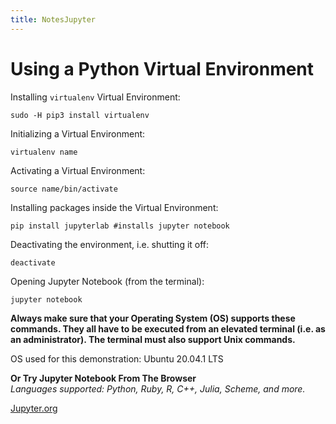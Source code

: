 ```yaml
---
title: NotesJupyter
---
```

# Using a Python Virtual Environment

Installing `virtualenv`  Virtual Environment:    
```
sudo -H pip3 install virtualenv
```  

Initializing a Virtual Environment:  
```
virtualenv name
```  

Activating a Virtual Environment:  
```
source name/bin/activate
```  

Installing packages inside the Virtual Environment:  
```
pip install jupyterlab #installs jupyter notebook
```  

Deactivating the environment, i.e. shutting it off:  
```
deactivate
```

Opening Jupyter Notebook (from the terminal):  
```
jupyter notebook
```  
**Always make sure that your Operating System (OS) supports these commands.
They all have to be executed from an elevated terminal (i.e. as an
administrator). The terminal must also support Unix commands.** 

OS used for this demonstration: Ubuntu 20.04.1 LTS  

**Or Try Jupyter Notebook From The Browser**  
*Languages supported: Python, Ruby, R, C++, Julia, Scheme, and more.*  

[Jupyter.org](https://jupyter.org/try)
